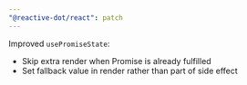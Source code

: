```yaml
---
"@reactive-dot/react": patch
---
```


Improved `usePromiseState`:

- Skip extra render when Promise is already fulfilled
- Set fallback value in render rather than part of side effect
